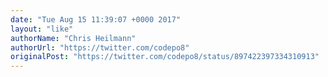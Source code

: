 ```yaml
---
date: "Tue Aug 15 11:39:07 +0000 2017"
layout: "like"
authorName: "Chris Heilmann"
authorUrl: "https://twitter.com/codepo8"
originalPost: "https://twitter.com/codepo8/status/897422397334310913"
---
```

